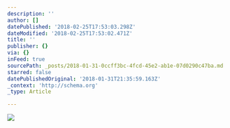 ```yaml
---
description: ''
author: []
datePublished: '2018-02-25T17:53:03.298Z'
dateModified: '2018-02-25T17:53:02.471Z'
title: ''
publisher: {}
via: {}
inFeed: true
sourcePath: _posts/2018-01-31-0ccff3bc-4fcd-45e2-ab1e-07d0290c47ba.md
starred: false
datePublishedOriginal: '2018-01-31T21:35:59.163Z'
_context: 'http://schema.org'
_type: Article

---
```

![](https://the-grid-user-content.s3-us-west-2.amazonaws.com/a4ce15b1-486d-4503-b062-e69d6144d142.jpg)